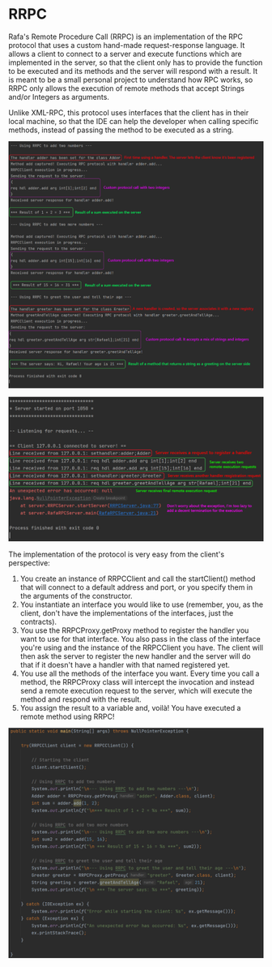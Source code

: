 # RRPC
Rafa's Remote Procedure Call (RRPC) is an implementation of the RPC protocol that uses a custom hand-made request-response language. It allows a client to connect to a server and execute functions which are implemented in the server, so that the client only has to provide the function to be executed and its methods and the server will respond with a result. It is meant to be a small personal project to understand how RPC works, so RRPC only allows the execution of remote methods that accept Strings and/or Integers as arguments.

Unlike XML-RPC, this protocol uses interfaces that the client has in their local machine, so that the IDE can help the developer when calling specific methods, instead of passing the method to be executed as a string.

![Client execution](./rrpc_client.jpg)

![Server execution](./rrpc_server.jpg)

The implementation of the protocol is very easy from the client's perspective:

1. You create an instance of RRPCClient and call the startClient() method that will connect to a default address and port, or you specify them in the arguments of the constructor.
2. You instantiate an interface you would like to use (remember, you, as the client, don't have the implementations of the interfaces, just the contracts).
3. You use the RRPCProxy.getProxy method to register the handler you want to use for that interface. You also pass in the class of the interface you're using and the instance of the RRPCClient you have. The client will then ask the server to register the new handler and the server will do that if it doesn't have a handler with that named registered yet.
4. You use all the methods of the interface you want. Every time you call a method, the RRPCProxy class will intercept the invocation and instead send a remote execution request to the server, which will execute the method and respond with the result.
5. You assign the result to a variable and, voilà! You have executed a remote method using RRPC!

![Client implementation](./rrpc_client_impl.png)
